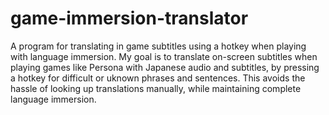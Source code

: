 # game-immersion-translator
A program for translating in game subtitles using a hotkey when playing with language immersion.
My goal is to translate on-screen subtitles when playing games like Persona with Japanese audio and subtitles, by pressing a hotkey for difficult or uknown phrases and sentences. This avoids the hassle of looking up translations manually, while maintaining complete language immersion.

